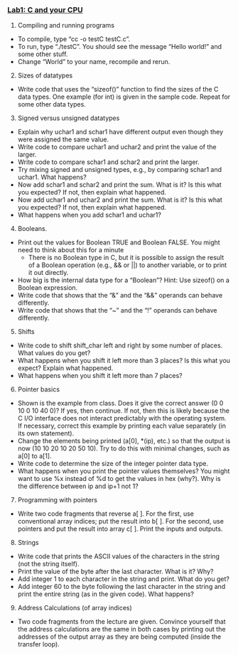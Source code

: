 ### <ins>Lab1: C and your CPU</ins>
1. Compiling and running programs

* To compile, type “cc -o testC testC.c”.
* To run, type “./testC”. You should see the message “Hello world!” and some other stuff.
* Change “World” to your name, recompile and rerun.

2. Sizes of datatypes

* Write code that uses the “sizeof()” function to find the sizes of the C data types. One example
(for int) is given in the sample code. Repeat for some other data types.

3. Signed versus unsigned datatypes

* Explain why uchar1 and schar1 have different output even though they were assigned the
same value.
* Write code to compare uchar1 and uchar2 and print the value of the larger.
* Write code to compare schar1 and schar2 and print the larger.
* Try mixing signed and unsigned types, e.g., by comparing schar1 and uchar1. What happens?
* Now add schar1 and schar2 and print the sum. What is it? Is this what you expected? If not,
then explain what happened.
* Now add uchar1 and uchar2 and print the sum. What is it? Is this what you expected? If not,
then explain what happened.
* What happens when you add schar1 and uchar1?

4. Booleans.

* Print out the values for Boolean TRUE and Boolean FALSE. You might need to think about this
for a minute
  * There is no Boolean type in C, but it is possible to assign the result of a Boolean
    operation (e.g., && or ||) to another variable, or to print it out directly.
* How big is the internal data type for a “Boolean”? Hint: Use sizeof() on a Boolean expression. 
* Write code that shows that the “&” and the “&&” operands can behave differently.
* Write code that shows that the “~” and the “!” operands can behave differently.

5. Shifts

* Write code to shift shift_char left and right by some number of places. What values do you
get?
* What happens when you shift it left more than 3 places? Is this what you expect? Explain what
happened.
* What happens when you shift it left more than 7 places?

6. Pointer basics

* Shown is the example from class. Does it give the correct answer (0 0 10 0 10 40 0)? If yes,
then continue. If not, then this is likely because the C I/O interface does not interact predictably with the operating system. If necessary, correct this example by printing each value separately (in its own statement).
* Change the elements being printed (a[0], *(ip), etc.) so that the output is now (10 10 20 10 20 50 10). Try to do this with minimal changes, such as a[0] to a[1].
* Write code to determine the size of the integer pointer data type.
* What happens when you print the pointer values themselves? You might want to use %x
instead of %d to get the values in hex (why?). Why is the difference between ip and ip+1 not 1?

7. Programming with pointers

* Write two code fragments that reverse a[ ]. For the first, use conventional array indices; put
the result into b[ ]. For the second, use pointers and put the result into array c[ ]. Print the inputs and outputs.

8. Strings

* Write code that prints the ASCII values of the characters in the string (not the string itself).
* Print the value of the byte after the last character. What is it? Why?
* Add integer 1 to each character in the string and print. What do you get?
* Add integer 60 to the byte following the last character in the string and print the entire string
(as in the given code). What happens?

9. Address Calculations (of array indices)

* Two code fragments from the lecture are given. Convince yourself that the address
calculations are the same in both cases by printing out the addresses of the output array as they are being computed (inside the transfer loop).
